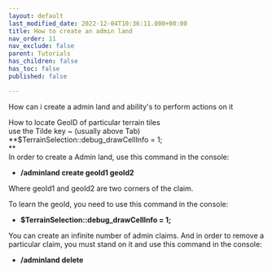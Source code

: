 ```yaml
---
layout: default
last_modified_date: 2022-12-04T10:36:11.000+00:00
title: How to create an admin land
nav_order: 11
nav_exclude: false
parent: Tutorials
has_children: false
has_toc: false
published: false

---
```

How can i create a admin land and ability's to perform actions on it  
  
  
How to locate GeoID of particular terrain tiles  
use the Tilde key \~  (usually above Tab)  
**$TerrainSelection::debug_drawCellInfo = 1;  
**  
In order to create a Admin land, use this command in the console:

* **/adminland create geoId1 geoId2**

Where geoId1 and geoId2 are two corners of the claim.  
  
To learn the geoId, you need to use this command in the console:

* **$TerrainSelection::debug_drawCellInfo = 1;**

You can create an infinite number of admin claims. And in order to remove a particular claim, you must stand on it and use this command in the console:

* **/adminland delete**